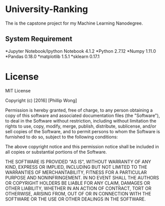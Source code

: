 # University-Ranking

The is the capstone project for my Machine Learning Nanodegree. 

## System Requirement
*Jupyter Notebook/Ipython Notebook 4.1.2 
*Python 2.7.12
*Numpy 1.11.0
*Pandas 0.18.0
*matplotlib 1.5.1
*sklearn 0.17.1
 
# License
MIT License

Copyright (c) [2016] [Phillip Wong]

Permission is hereby granted, free of charge, to any person obtaining a copy
of this software and associated documentation files (the "Software"), to deal
in the Software without restriction, including without limitation the rights
to use, copy, modify, merge, publish, distribute, sublicense, and/or sell
copies of the Software, and to permit persons to whom the Software is
furnished to do so, subject to the following conditions:

The above copyright notice and this permission notice shall be included in all
copies or substantial portions of the Software.

THE SOFTWARE IS PROVIDED "AS IS", WITHOUT WARRANTY OF ANY KIND, EXPRESS OR
IMPLIED, INCLUDING BUT NOT LIMITED TO THE WARRANTIES OF MERCHANTABILITY,
FITNESS FOR A PARTICULAR PURPOSE AND NONINFRINGEMENT. IN NO EVENT SHALL THE
AUTHORS OR COPYRIGHT HOLDERS BE LIABLE FOR ANY CLAIM, DAMAGES OR OTHER
LIABILITY, WHETHER IN AN ACTION OF CONTRACT, TORT OR OTHERWISE, ARISING FROM,
OUT OF OR IN CONNECTION WITH THE SOFTWARE OR THE USE OR OTHER DEALINGS IN THE
SOFTWARE.
